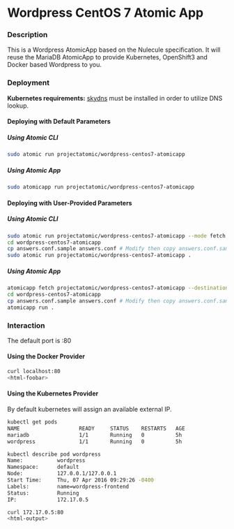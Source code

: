 # Wordpress CentOS 7 Atomic App

### Description

This is a Wordpress AtomicApp based on the Nulecule specification. It will reuse the MariaDB AtomicApp to provide Kubernetes, OpenShift3 and Docker based Wordpress to you.

### Deployment

__Kubernetes requirements:__ [skydns](https://github.com/kubernetes/kubernetes/tree/master/cluster/addons/dns) must be installed in order to utilize DNS lookup.

#### Deploying with Default Parameters

##### Using Atomic CLI

```sh
sudo atomic run projectatomic/wordpress-centos7-atomicapp
```

##### Using Atomic App

```sh
sudo atomicapp run projectatomic/wordpress-centos7-atomicapp
```

#### Deploying with User-Provided Parameters

##### Using Atomic CLI

```sh
sudo atomic run projectatomic/wordpress-centos7-atomicapp --mode fetch --destination wordpress-centos7-atomicapp
cd wordpress-centos7-atomicapp
cp answers.conf.sample answers.conf # Modify then copy answers.conf.sample
sudo atomic run projectatomic/wordpress-centos7-atomicapp .
```

##### Using Atomic App

```sh
atomicapp fetch projectatomic/wordpress-centos7-atomicapp --destination wordpress-centos7-atomicapp
cd wordpress-centos7-atomicapp
cp answers.conf.sample answers.conf # Modify then copy answers.conf.sample
atomicapp run .
```

### Interaction

The default port is :80

#### Using the Docker Provider

```sh
curl localhost:80
<html-foobar>
```

#### Using the Kubernetes Provider

By default kubernetes will assign an available external IP.

```sh
kubectl get pods
NAME                   READY     STATUS    RESTARTS   AGE
mariadb                1/1       Running   0          5h
wordpress              1/1       Running   0          5h

kubectl describe pod wordpress
Name:           wordpress
Namespace:      default
Node:           127.0.0.1/127.0.0.1
Start Time:     Thu, 07 Apr 2016 09:29:26 -0400
Labels:         name=wordpress-frontend
Status:         Running
IP:             172.17.0.5

curl 172.17.0.5:80
<html-output>
```
